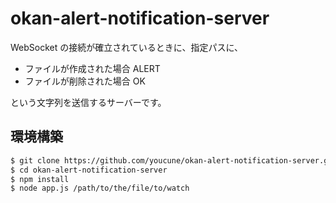 # okan-alert-notification-server

WebSocket の接続が確立されているときに、指定パスに、

- ファイルが作成された場合 ALERT
- ファイルが削除された場合 OK

という文字列を送信するサーバーです。

## 環境構築

```bash
$ git clone https://github.com/youcune/okan-alert-notification-server.git
$ cd okan-alert-notification-server
$ npm install
$ node app.js /path/to/the/file/to/watch
```

